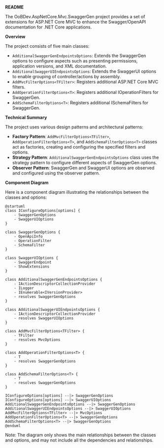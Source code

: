 **README**

The OoBDev.AspNetCore.Mvc.SwaggerGen project provides a set of extensions for ASP.NET Core MVC to enhance the Swagger/OpenAPI documentation for .NET Core applications.

**Overview**

The project consists of five main classes:

* `AdditionalSwaggerGenEndpointsOptions`: Extends the SwaggerGen options to configure aspects such as presenting permissions, application versions, and XML documentation.
* `AdditionalSwaggerUIEndpointsOptions`: Extends the SwaggerUI options to enable grouping of controller/actions by assembly.
* `AddMvcFilterOptions<TFilter>`: Registers additional ASP.NET Core MVC filters.
* `AddOperationFilterOptions<T>`: Registers additional IOperationFilters for SwaggerGen.
* `AddSchemaFilterOptions<T>`: Registers additional ISchemaFilters for SwaggerGen.

**Technical Summary**

The project uses various design patterns and architectural patterns:

*   **Factory Pattern**: `AddMvcFilterOptions<TFilter>`, `AddOperationFilterOptions<T>`, and `AddSchemaFilterOptions<T>` classes act as factories, creating and configuring the specified filters and options.
*   **Strategy Pattern**: `AdditionalSwaggerGenEndpointsOptions` class uses the strategy pattern to configure different aspects of SwaggerGen options.
*   **Observer Pattern**: SwaggerGen and SwaggerUI options are observed and configured using the observer pattern.

**Component Diagram**

Here is a component diagram illustrating the relationships between the classes and options:
```plantuml
@startuml
class IConfigureOptions[options] {
    - SwaggerGenOptions
    - SwaggerUIOptions
}

class SwaggerGenOptions {
    - OpenApiInfo
    - OperationFilter
    - SchemaFilter
}

class SwaggerUIOptions {
    - SwaggerEndpoint
    - ShowExtensions
}

class AdditionalSwaggerGenEndpointsOptions {
    - IActionDescriptorCollectionProvider
    - ILogger
    - IEnumerable<IVersionProvider>
    - resolves SwaggerGenOptions
}

class AdditionalSwaggerUIEndpointsOptions {
    - IActionDescriptorCollectionProvider
    - resolves SwaggerUIOptions
}

class AddMvcFilterOptions<TFilter> {
    - TFilter
    - resolves MvcOptions
}

class AddOperationFilterOptions<T> {
    - T
    - resolves SwaggerGenOptions
}

class AddSchemaFilterOptions<T> {
    - T
    - resolves SwaggerGenOptions
}

IConfigureOptions[options] --|> SwaggerGenOptions
IConfigureOptions[options] --|> SwaggerUIOptions
AdditionalSwaggerGenEndpointsOptions --|> SwaggerGenOptions
AdditionalSwaggerUIEndpointsOptions --|> SwaggerUIOptions
AddMvcFilterOptions<TFilter> --|> MvcOptions
AddOperationFilterOptions<T> --|> SwaggerGenOptions
AddSchemaFilterOptions<T> --|> SwaggerGenOptions
@enduml
```
Note: The diagram only shows the main relationships between the classes and options, and may not include all the dependencies and relationships.